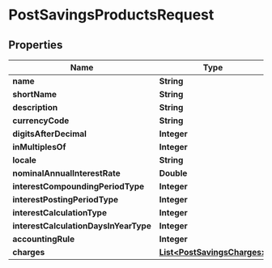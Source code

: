 
# PostSavingsProductsRequest

## Properties
Name | Type | Description | Notes
------------ | ------------- | ------------- | -------------
**name** | **String** |  |  [optional]
**shortName** | **String** |  |  [optional]
**description** | **String** |  |  [optional]
**currencyCode** | **String** |  |  [optional]
**digitsAfterDecimal** | **Integer** |  |  [optional]
**inMultiplesOf** | **Integer** |  |  [optional]
**locale** | **String** |  |  [optional]
**nominalAnnualInterestRate** | **Double** |  |  [optional]
**interestCompoundingPeriodType** | **Integer** |  |  [optional]
**interestPostingPeriodType** | **Integer** |  |  [optional]
**interestCalculationType** | **Integer** |  |  [optional]
**interestCalculationDaysInYearType** | **Integer** |  |  [optional]
**accountingRule** | **Integer** |  |  [optional]
**charges** | [**List&lt;PostSavingsCharges&gt;**](PostSavingsCharges.md) |  |  [optional]



